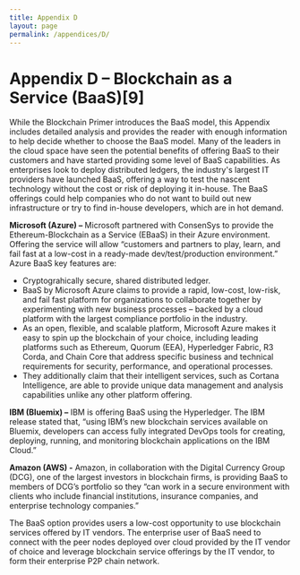 ```yaml
---
title: Appendix D
layout: page
permalink: /appendices/D/
---
```


# Appendix D – Blockchain as a Service (BaaS)[9]
While the Blockchain Primer introduces the BaaS model, this Appendix includes detailed analysis and provides the reader with enough information to help decide whether to choose the BaaS model. Many of the leaders in the cloud space have seen the potential benefits of offering BaaS to their customers and have started providing some level of BaaS capabilities. As enterprises look to deploy distributed ledgers, the industry's largest IT providers have launched BaaS, offering a way to test the nascent technology without the cost or risk of deploying it in-house.
The BaaS offerings could help companies who do not want to build out new infrastructure or try to find in-house developers, which are in hot demand.

**Microsoft (Azure) –** Microsoft partnered with ConsenSys to provide the Ethereum-Blockchain as a Service (EBaaS) in their Azure environment. Offering the service will allow “customers and partners to play, learn, and fail fast at a low-cost in a ready-made dev/test/production environment.” Azure BaaS key features are:
- Cryptograhically secure, shared distributed ledger.
- BaaS by Microsoft Azure claims to provide a rapid, low-cost, low-risk, and fail fast platform
for organizations to collaborate together by experimenting with new business processes – backed by a cloud platform with the largest compliance portfolio in the industry.
- As an open, flexible, and scalable platform, Microsoft Azure makes it easy to spin up the blockchain of your choice, including leading platforms such as Ethereum, Quorum (EEA), Hyperledger Fabric, R3 Corda, and Chain Core that address specific business and technical requirements for security, performance, and operational processes.
- They additionally claim that their intelligent services, such as Cortana Intelligence, are able to provide unique data management and analysis capabilities unlike any other platform offering.

**IBM (Bluemix) –** IBM is offering BaaS using the Hyperledger. The IBM release stated that, “using IBM’s new blockchain services available on Bluemix, developers can access fully integrated DevOps tools for creating, deploying, running, and monitoring blockchain applications on the IBM Cloud.”

**Amazon (AWS) -** Amazon, in collaboration with the Digital Currency Group (DCG), one of the largest investors in blockchain firms, is providing BaaS to members of DCG’s portfolio so they “can work in a secure environment with clients who include financial institutions, insurance companies, and enterprise technology companies.”

The BaaS option provides users a low-cost opportunity to use blockchain services offered by IT vendors. The enterprise user of BaaS need to connect with the peer nodes deployed over cloud provided by the IT vendor of choice and leverage blockchain service offerings by the IT vendor, to form their enterprise P2P chain network.